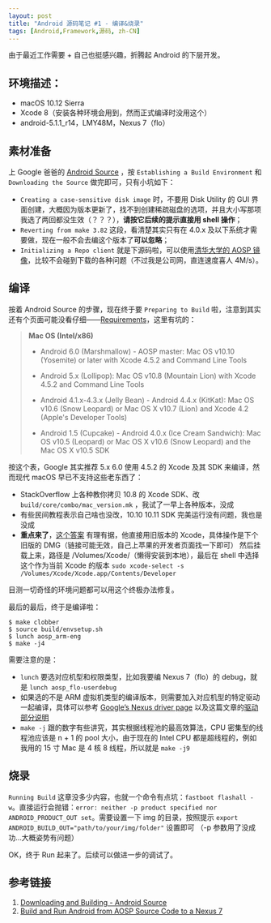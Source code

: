 ```yaml
---
layout: post
title: "Android 源码笔记 #1 - 编译&烧录"
tags: [Android,Framework,源码, zh-CN]
---
```


由于最近工作需要 + 自己也挺感兴趣，折腾起 Android 的下层开发。

## 环境描述：
- macOS 10.12 Sierra
- Xcode 8（安装各种环境会用到，然而正式编译时没用这个）
- android-5.1.1_r14，LMY48M，Nexus 7（flo）

<!--more-->

## 素材准备
上 Google 爸爸的 [Android Source](http://source.android.com/source/initializing.html) ，按 `Establishing a Build Environment` 和 `Downloading the Source` 做完即可，只有小坑如下：

- `Creating a case-sensitive disk image` 时，不要用 Disk Utility 的 GUI 界面创建，大概因为版本更新了，找不到创建稀疏磁盘的选项，并且大小写那项我选了两回都没生效（？？？），**请按它后续的提示直接用 shell 操作**；
- `Reverting from make 3.82` 这段，看清楚其实只有在 4.0.x 及以下系统才需要做，现在一般不会去编这个版本了**可以忽略**；
- `Initializing a Repo client` 就是下源码啦，可以使用[清华大学的 AOSP 镜像](https://mirrors.tuna.tsinghua.edu.cn/help/AOSP/)，比较不会碰到下载的各种问题（不过我是公司网，直连速度喜人 4M/s）。

## 编译
按着 Android Source 的步骤，现在终于要 `Preparing to Build` 啦，注意到其实还有个页面可能没看仔细——[Requirements](https://source.android.com/source/requirements.html)，这里有坑的：

> **Mac OS (Intel/x86)**
> 
> - Android 6.0 (Marshmallow) - AOSP master: Mac OS v10.10 (Yosemite) or later with Xcode 4.5.2 and Command Line Tools
> - Android 5.x (Lollipop): Mac OS v10.8 (Mountain Lion) with Xcode 4.5.2 and Command Line Tools
> 
> - Android 4.1.x-4.3.x (Jelly Bean) - Android 4.4.x (KitKat): Mac OS v10.6 (Snow Leopard) or Mac OS X v10.7 (Lion) and Xcode 4.2 (Apple's Developer Tools)
> 
> - Android 1.5 (Cupcake) - Android 4.0.x (Ice Cream Sandwich): Mac OS v10.5 (Leopard) or Mac OS X v10.6 (Snow Leopard) and the Mac OS X v10.5 SDK

按这个表，Google 其实推荐 5.x 6.0 使用 4.5.2 的 Xcode 及其 SDK 来编译，然而现代 macOS 早已不支持这些老东西了：

- StackOverflow 上各种教你拷贝 10.8 的 Xcode SDK、改 `build/core/combo/mac_version.mk` ，我试了一早上各种版本，没成
- 有些民间教程表示自己啥也没改，10.10 10.11 SDK 完美运行没有问题，我也是没成
- **重点来了**，[这个答案](http://stackoverflow.com/questions/31589866/running-aosp-build-on-mac-yosemite-and-later/36709862#36709862) 有理有据，他直接用旧版本的 Xcode，具体操作是下个旧版的 DMG（链接可能无效，自己上苹果的开发者页面找一下即可） 然后挂载上来，路径是 /Volumes/Xcode/（懒得安装到本地），最后在 shell 中选择这个作为当前 Xcode 的版本 `sudo xcode-select -s /Volumes/Xcode/Xcode.app/Contents/Developer`

目测一切奇怪的环境问题都可以用这个终极办法修复。

最后的最后，终于是编译啦：

``` shell
$ make clobber
$ source build/envsetup.sh
$ lunch aosp_arm-eng              
$ make -j4                               
```

需要注意的是：

- `lunch` 要选对应机型和权限类型，比如我要编 Nexus 7（flo）的 debug，就是 `lunch aosp_flo-userdebug`
- 如果选的不是 ARM 虚拟机类型的编译版本，则需要加入对应机型的特定驱动一起编译，具体可以参考 [Google’s Nexus driver page](https://developers.google.com/android/drivers) 以及这篇文章的[驱动部分说明](http://www.jianshu.com/p/1c3d47b2031f)
- `make -j` 跟的数字有些讲究，其实根据线程池的最高效算法，CPU 密集型的线程池应该是 n + 1 的 pool 大小，由于现在的 Intel CPU 都是超线程的，例如我用的 15 寸 Mac 是 4 核 8 线程，所以就是 `make -j9`

## 烧录

`Running Build` 这章没多少内容，也就一个命令有点坑：`fastboot flashall -w`。直接运行会抛错：`error: neither -p product specified nor ANDROID_PRODUCT_OUT set`。需要设置一下 img 的目录，按照提示 `export ANDROID_BUILD_OUT="path/to/your/img/folder"` 设置即可 （-p 参数用了没成功...大概姿势有问题）

OK，终于 Run 起来了。后续可以做进一步的调试了。

## 参考链接
1. [Downloading and Building - Android Source](http://source.android.com/source/)
2. [Build and Run Android from AOSP Source Code to a Nexus 7](https://stanfy.com/blog/build-and-run-android-from-aosp-source-code-to-a-nexus-7/)


